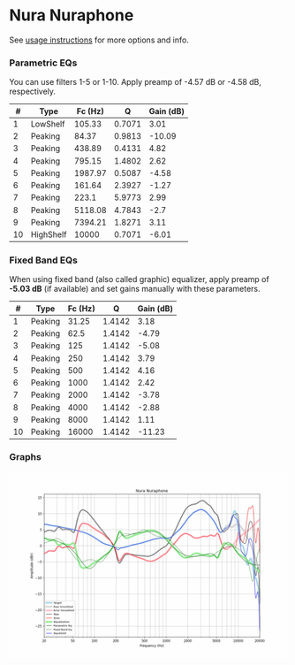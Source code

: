 # Nura Nuraphone
See [usage instructions](https://github.com/jaakkopasanen/AutoEq#usage) for more options and info.

### Parametric EQs
You can use filters 1-5 or 1-10. Apply preamp of -4.57 dB or -4.58 dB, respectively.

|   # | Type      |   Fc (Hz) |      Q |   Gain (dB) |
|-----|-----------|-----------|--------|-------------|
|   1 | LowShelf  |    105.33 | 0.7071 |        3.01 |
|   2 | Peaking   |     84.37 | 0.9813 |      -10.09 |
|   3 | Peaking   |    438.89 | 0.4131 |        4.82 |
|   4 | Peaking   |    795.15 | 1.4802 |        2.62 |
|   5 | Peaking   |   1987.97 | 0.5087 |       -4.58 |
|   6 | Peaking   |    161.64 | 2.3927 |       -1.27 |
|   7 | Peaking   |    223.1  | 5.9773 |        2.99 |
|   8 | Peaking   |   5118.08 | 4.7843 |       -2.7  |
|   9 | Peaking   |   7394.21 | 1.8271 |        3.11 |
|  10 | HighShelf |  10000    | 0.7071 |       -6.01 |

### Fixed Band EQs
When using fixed band (also called graphic) equalizer, apply preamp of **-5.03 dB** (if available) and set gains manually with these parameters.

|   # | Type    |   Fc (Hz) |      Q |   Gain (dB) |
|-----|---------|-----------|--------|-------------|
|   1 | Peaking |     31.25 | 1.4142 |        3.18 |
|   2 | Peaking |     62.5  | 1.4142 |       -4.79 |
|   3 | Peaking |    125    | 1.4142 |       -5.08 |
|   4 | Peaking |    250    | 1.4142 |        3.79 |
|   5 | Peaking |    500    | 1.4142 |        4.16 |
|   6 | Peaking |   1000    | 1.4142 |        2.42 |
|   7 | Peaking |   2000    | 1.4142 |       -3.78 |
|   8 | Peaking |   4000    | 1.4142 |       -2.88 |
|   9 | Peaking |   8000    | 1.4142 |        1.11 |
|  10 | Peaking |  16000    | 1.4142 |      -11.23 |

### Graphs
![](./Nura%20Nuraphone.png)
